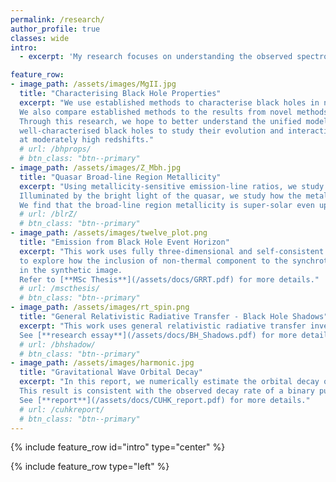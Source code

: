 ```yaml
---
permalink: /research/
author_profile: true
classes: wide
intro:
  - excerpt: 'My research focuses on understanding the observed spectroscopic properties of accretion onto compact objects and how they can be used to characterise the object as well as its environment. '

feature_row:
- image_path: /assets/images/MgII.jpg
  title: "Characterising Black Hole Properties"
  excerpt: "We use established methods to characterise black holes in new data. 
  We also compare established methods to the results from novel methods that we develop and are continuously testing.
  Through this research, we hope to better understand the unified model of active galactic nuclei and construct robust samples of
  well-characterised black holes to study their evolution and interaction with their host galaxies. We also focus on ultraluminous quasars
  at moderately high redshifts."
  # url: /bhprops/
  # btn_class: "btn--primary"
- image_path: /assets/images/Z_Mbh.jpg
  title: "Quasar Broad-line Region Metallicity"
  excerpt: "Using metallicity-sensitive emission-line ratios, we study the chemical abundance in the quasar broad-line region.
  Illuminated by the bright light of the quasar, we study how the metallicity is sensitive to the black hole properties and to redshift.
  We find that the broad-line region metallicity is super-solar even up to high redshifts, suggesting rapid enrichment scenarios in the early universe."
  # url: /blrZ/
  # btn_class: "btn--primary"
- image_path: /assets/images/twelve_plot.png
  title: "Emission from Black Hole Event Horizon"
  excerpt: "This work uses fully three-dimensional and self-consistent general relativistic magnetohydrodynamic simulation fluid models with general-relativistic radiative transfer 
  to explore how the inclusion of non-thermal component to the synchrotron emissivity in the accretion sheath defined by the hydrodynamical Bernoulli parameter can result in observable large-scale jet emission
  in the synthetic image. 
  Refer to [**MSc Thesis**](/assets/docs/GRRT.pdf) for more details."
  # url: /mscthesis/
  # btn_class: "btn--primary"
- image_path: /assets/images/rt_spin.png
  title: "General Relativistic Radiative Transfer - Black Hole Shadows"
  excerpt: "This work uses general relativistic radiative transfer inverse ray-tracing to investigate how the shape of the black hole shadow can reveal information about the black hole spin and observed orientation.
  See [**research essay**](/assets/docs/BH_Shadows.pdf) for more details."
  # url: /bhshadow/
  # btn_class: "btn--primary"
- image_path: /assets/images/harmonic.jpg
  title: "Gravitational Wave Orbital Decay"
  excerpt: "In this report, we numerically estimate the orbital decay of two bodies in a close binary system due to gravitational waves.
  This result is consistent with the observed decay rate of a binary pulsar system. We also study the effect further by harmonic analysis and separating by orbital eccentricity.
  See [**report**](/assets/docs/CUHK_report.pdf) for more details."
  # url: /cuhkreport/
  # btn_class: "btn--primary"
---
```


{% include feature_row id="intro" type="center" %}

{% include feature_row type="left" %} 
